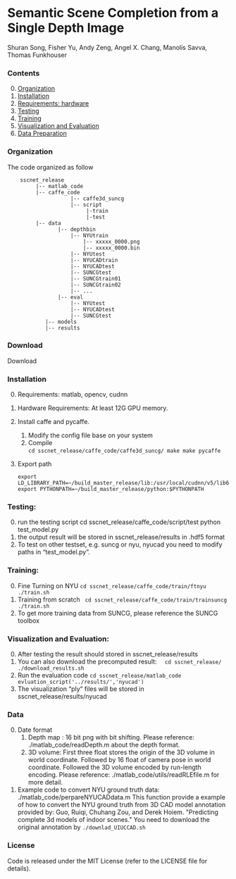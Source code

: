 # Semantic Scene Completion from a Single Depth Image
Shuran Song, Fisher Yu,  Andy Zeng,  Angel X. Chang,  Manolis Savva,  Thomas Funkhouser  


### Contents
0. [Organization](#organization)
0. [Installation](#installation)
0. [Requirements: hardware](#requirements-hardware)
0. [Testing](#testing)
0. [Training](#training)
0. [Visualization and Evaluation](#visualization-and-evaluation)
0. [Data Preparation](#data)



### Organization
The code organized as follow 
``` shell
    sscnet_release
         |-- matlab_code
         |-- caffe_code
                    |-- caffe3d_suncg
                    |-- script
                         |-train
                         |-test   
         |-- data
                |-- depthbin
                    |-- NYUtrain 
                        |-- xxxxx_0000.png
                        |-- xxxxx_0000.bin
                    |-- NYUtest
                    |-- NYUCADtrain
                    |-- NYUCADtest
                    |-- SUNCGtest
                    |-- SUNCGtrain01
                    |-- SUNCGtrain02
                    |-- ...
                |-- eval
                    |-- NYUtest
                    |-- NYUCADtest
                    |-- SUNCGtest
            |-- models
            |-- results
```
### Download 
Download 




### Installation
0. Requirements: matlab, opencv, cudnn
0. Hardware Requirements:  At least 12G GPU memory.
0. Install caffe and pycaffe. 
    1. Modify the config file base on your system 
    2. Compile  
    `cd sscnet_release/caffe_code/caffe3d_suncg/
    make
    make pycaffe`

0. Export path
    ``` shell 
    export LD_LIBRARY_PATH=~/build_master_release/lib:/usr/local/cudnn/v5/lib64:~/anaconda2/lib:$LD_LIBRARY_PATH
    export PYTHONPATH=~/build_master_release/python:$PYTHONPATH
    ```


### Testing:
0. run the testing script
    cd sscnet_release/caffe_code/script/test
    python test_model.py
0. the output result will be stored in sscnet_release/results in .hdf5 format
0. To test on other testset, e.g. suncg or nyu, nyucad you need to modify paths in “test_model.py”.
    


### Training:
0. Fine Turning on NYU 
    `cd sscnet_release/caffe_code/train/ftnyu
      ./train.sh`
0. Training from scratch 
    ` cd sscnet_release/caffe_code/train/trainsuncg
    ./train.sh`
0. To get more training data from SUNCG, please reference the SUNCG toolbox 
    


### Visualization and Evaluation:
0. After testing the result should stored in sscnet_release/results
0. You can also download the precomputed result:
    `  cd sscnet_release/
    ./download_results.sh`
0. Run the evaluation code 
    `cd sscnet_release/matlab_code
    evluation_script('../results/','nyucad')`
0. The visualization “ply” files will be stored in sscnet_release/results/nyucad






### Data 
0. Date format 
    1. Depth map : 
        16 bit png with bit shifting.
        Please reference: ./matlab_code/readDepth.m about the depth format.
    2. 3D volume: 
        First three float stores the origin of the 3D volume in world coordinate.
        Followed by 16 float of camera pose in world coordinate.
        Followed the 3D volume encoded by run-length encoding.
        Please reference: ./matlab_code/utils/readRLEfile.m for more detail.
0. Example code to convert NYU ground truth data: 
    ./matlab_code/perpareNYUCADdata.m
    This function provide a example of how to convert the NYU ground truth from 3D CAD model annotation provided by:
    Guo, Ruiqi, Chuhang Zou, and Derek Hoiem. 
    "Predicting complete 3d models of indoor scenes."
    You need to download the original annotation by `./downlad_UIUCCAD.sh`  




### License
Code is released under the MIT License (refer to the LICENSE file for details).

    
